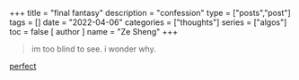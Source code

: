 +++
title = "final fantasy"
description = "confession"
type = ["posts","post"]
tags = []
date = "2022-04-06"
categories = ["thoughts"]
series = ["algos"]
toc = false 
[ author ]
  name = "Ze Sheng"
+++

> im too blind to see. i wonder why. 

[perfect](https://www.youtube.com/watch?v=XIqVCJWSoeE)